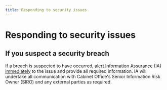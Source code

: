 ```yaml
---
title: Responding to security issues
---
```


# Responding to security issues
## If you suspect a security breach

If a breach is suspected to have occurred, [alert Information Assurance (IA) immediately](https://sites.google.com/a/digital.cabinet-office.gov.uk/gds/working-at-the-white-chapel-building/security/security-incidents) to the issue and provide all required information. IA will undertake all communication with Cabinet Office's Senior Information Risk Owner (SIRO) and any external parties as required.
